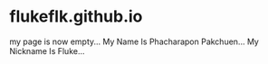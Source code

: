 # flukeflk.github.io
my page is now empty...
      My Name Is Phacharapon Pakchuen...
      My Nickname Is Fluke...
      